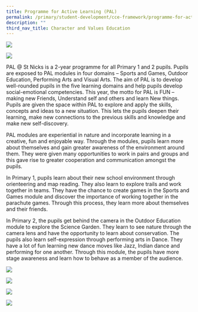 ```yaml
---
title: Programme for Active Learning (PAL)
permalink: /primary/student-development/cce-framework/programme-for-active-learning-pal/
description: ""
third_nav_title: Character and Values Education
---
```

![](/images/01%20Banner%20Photos/student-development.jpg)

![](/images/03%20Student%20Development/03%20PAL/pal%20pic%201.jfif)

PAL @ St Nicks is a 2-year programme for all Primary 1 and 2 pupils. Pupils are exposed to PAL modules in four domains – Sports and Games, Outdoor Education, Performing Arts and Visual Arts. The aim of PAL is to develop well-rounded pupils in the five learning domains and help pupils develop social-emotional competencies. This year, the motto for PAL is FUN – making new Friends, Understand self and others and learn New things. Pupils are given the space within PAL to explore and apply the skills, concepts and ideas to a new situation. This lets the pupils deepen their learning, make new connections to the previous skills and knowledge and make new self-discovery.
  
PAL modules are experiential in nature and incorporate learning in a creative, fun and enjoyable way. Through the modules, pupils learn more about themselves and gain greater awareness of the environment around them. They were given many opportunities to work in pairs and groups and this gave rise to greater cooperation and communication amongst the pupils.

In Primary 1, pupils learn about their new school environment through orienteering and map reading. They also learn to explore trails and work together in teams. They have the chance to create games in the Sports and Games module and discover the importance of working together in the parachute games. Through this process, they learn more about themselves and their friends.

In Primary 2, the pupils get behind the camera in the Outdoor Education module to explore the Science Garden. They learn to see nature through the camera lens and have the opportunity to learn about conservation. The pupils also learn self-expression through performing arts in Dance. They have a lot of fun learning new dance moves like Jazz, Indian dance and performing for one another. Through this module, the pupils have more stage awareness and learn how to behave as a member of the audience.

![](/images/03%20Student%20Development/03%20PAL/pal%20pic%202.jfif)

![](/images/03%20Student%20Development/03%20PAL/pal%20pic%203.jpg)

![](/images/03%20Student%20Development/03%20PAL/pal%20pic%204.jfif)

![](/images/03%20Student%20Development/03%20PAL/pal%20pic%205.jfif)
